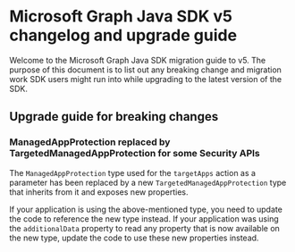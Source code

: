 # Microsoft Graph Java SDK v5 changelog and upgrade guide

Welcome to the Microsoft Graph Java SDK migration guide to v5. The purpose of this document is to list out any breaking change and migration work SDK users might run into while upgrading to the latest version of the SDK.

## Upgrade guide for breaking changes

### ManagedAppProtection replaced by TargetedManagedAppProtection for some Security APIs

The `ManagedAppProtection` type used for the `targetApps` action as a parameter has been replaced by a new `TargetedManagedAppProtection` type that inherits from it and exposes new properties.

If your application is using the above-mentioned type, you need to update the code to reference the new type instead. If your application was using the `additionalData` property to read any property that is now available on the new type, update the code to use these new properties instead.
